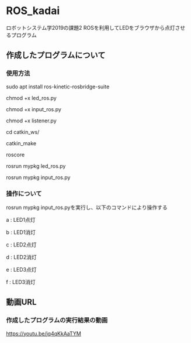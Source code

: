 # ROS_kadai

ロボットシステム学2019の課題2 ROSを利用してLEDをブラウザから点灯させるプログラム

## 作成したプログラムについて

### 使用方法　

sudo apt install ros-kinetic-rosbridge-suite

chmod +x led_ros.py

chmod +x input_ros.py

chmod +x listener.py

cd catkin_ws/

catkin_make

roscore

rosrun mypkg led_ros.py

rosrun mypkg input_ros.py

### 操作について

rosrun mypkg input_ros.pyを実行し、以下のコマンドにより操作する

a : LED1点灯

b : LED1消灯

c : LED2点灯

d : LED2消灯

e : LED3点灯

f : LED3消灯

## 動画URL

### 作成したプログラムの実行結果の動画

https://youtu.be/jq4qKkAaTYM

